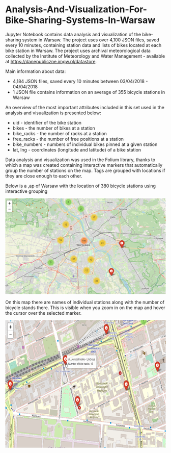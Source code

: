 # Analysis-And-Visualization-For-Bike-Sharing-Systems-In-Warsaw

Jupyter Notebook contains data analysis and visualization of the bike-sharing system in Warsaw. The project uses over 4,100 JSON files, saved every 10 minutes, containing station data and lists of bikes located at each bike station in Warsaw.
The project uses archival meteorological data collected by the Institute of Meteorology and Water Management - available at https://danepubliczne.imgw.pl/datastore.

Main information about data:
- 4,184 JSON files, saved every 10 minutes between 03/04/2018 - 04/04/2018
- 1 JSON file contains information on an average of 355 bicycle stations in Warsaw

An overview of the most important attributes included in this set used in the analysis and visualization is presented below:

- uid - identifier of the bike station
- bikes - the number of bikes at a station
- bike_racks - the number of racks at a station
- free_racks - the number of free positions at a station
- bike_numbers - numbers of individual bikes pinned at a given station
- lat, lng - coordinates (longitude and latitude) of a bike station


Data analysis and visualization was used in the Folium library, thanks to which a map was created containing interactive markers that automatically group the number of stations on the map. Tags are grouped with locations if they are close enough to each other.


Below is a ,ap of Warsaw with the location of 380 bicycle stations using interactive grouping

<img width="600" height="300" src = img/warsaw_map.png/>


On this map there are names of individual stations along with the number of bicycle stands there. This is visible when you zoom in on the map and hover the cursor over the selected marker.

<img width="600" height="400" src = img/folium.png/>

